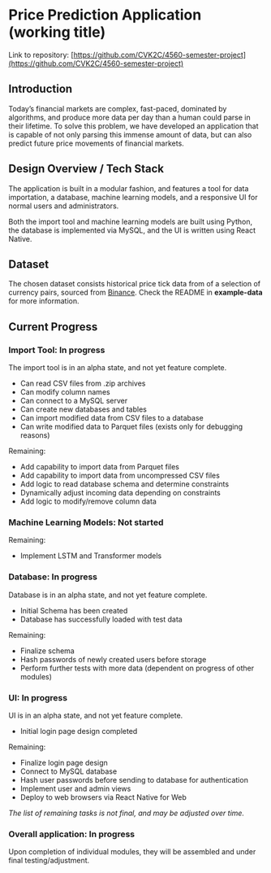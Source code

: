 # Price Prediction Application (working title)

Link to repository:
[https://github.com/CVK2C/4560-semester-project](https://github.com/CVK2C/4560-semester-project)

## Introduction

Today’s financial markets are complex, fast-paced, dominated by algorithms, and 
produce more data per day than a human could parse in their lifetime. To solve this 
problem, we have developed an application that is capable of not only parsing this immense 
amount of data, but can also predict future price movements of financial markets.

## Design Overview / Tech Stack

The application is built in a modular fashion, and features a tool for data importation, a database, 
machine learning models, and a responsive UI for normal users and administrators.

Both the import tool and machine learning models are built using Python, the database is implemented 
via MySQL, and the UI is written using React Native.

## Dataset

The chosen dataset consists historical price tick data from of a selection of currency pairs, sourced 
from [Binance](https://data.binance.vision). Check the README in **example-data** for more information.

## Current Progress

### Import Tool: In progress

The import tool is in an alpha state, and not yet feature complete. 
- Can read CSV files from .zip archives
- Can modify column names
- Can connect to a MySQL server
- Can create new databases and tables
- Can import modified data from CSV files to a database
- Can write modified data to Parquet files (exists only for debugging reasons)

Remaining:
- Add capability to import data from Parquet files
- Add capability to import data from uncompressed CSV files
- Add logic to read database schema and determine constraints
- Dynamically adjust incoming data depending on constraints
- Add logic to modify/remove column data

### Machine Learning Models: Not started

Remaining:
- Implement LSTM and Transformer models

### Database: In progress

Database is in an alpha state, and not yet feature complete.
- Initial Schema has been created
- Database has successfully loaded with test data

Remaining:
- Finalize schema
- Hash passwords of newly created users before storage
- Perform further tests with more data (dependent on progress of other modules)

### UI: In progress

UI is in an alpha state, and not yet feature complete.
- Initial login page design completed

Remaining:
- Finalize login page design
- Connect to MySQL database
- Hash user passwords before sending to database for authentication
- Implement user and admin views
- Deploy to web browsers via React Native for Web

*The list of remaining tasks is not final, and may be adjusted over time.*

### Overall application: In progress

Upon completion of individual modules, they will be assembled and under final testing/adjustment.

